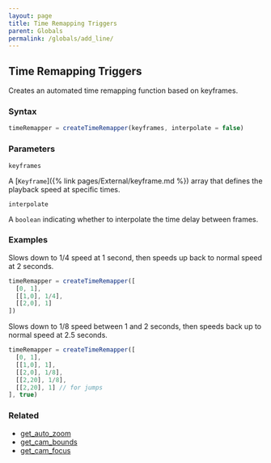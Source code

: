 ```yaml
---
layout: page
title: Time Remapping Triggers
parent: Globals
permalink: /globals/add_line/
---
```


## Time Remapping Triggers

Creates an automated time remapping function based on keyframes.

### Syntax

```js
timeRemapper = createTimeRemapper(keyframes, interpolate = false)
```

### Parameters

`keyframes`

A [`Keyframe`]({% link pages/External/keyframe.md %}) array that defines the playback speed at specific times.

`interpolate`

A `boolean` indicating whether to interpolate the time delay between frames.

### Examples

Slows down to 1/4 speed at 1 second, then speeds up back to normal speed at 2 seconds.

```js
timeRemapper = createTimeRemapper([
  [0, 1],
  [[1,0], 1/4],
  [[2,0], 1]
])
```

Slows down to 1/8 speed between 1 and 2 seconds, then speeds back up to normal speed at 2.5 seconds.

```js
timeRemapper = createTimeRemapper([
  [0, 1],
  [[1,0], 1],
  [[2,0], 1/8],
  [[2,20], 1/8],
  [[2,20], 1] // for jumps
], true)
```

### Related

- [get_auto_zoom](./get_auto_zoom.md)
- [get_cam_bounds](./get_cam_bounds.md)
- [get_cam_focus](./get_cam_focus.md)
